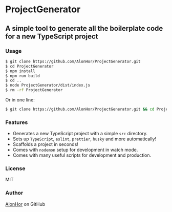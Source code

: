 # ProjectGenerator
## A simple tool to generate all the boilerplate code for a new TypeScript project

### Usage
```bash
$ git clone https://github.com/AlonHor/ProjectGenerator.git
$ cd ProjectGenerator
$ npm install
$ npm run build
$ cd ..
$ node ProjectGenerator/dist/index.js
$ rm -rf ProjectGenerator
```
Or in one line:
```bash
$ git clone https://github.com/AlonHor/ProjectGenerator.git && cd ProjectGenerator && npm install && npm run build && cd .. && node ProjectGenerator/dist/index.js && rm -rf ProjectGenerator
```

### Features
- Generates a new TypeScript project with a simple `src` directory.
- Sets up `TypeScript`, `eslint`, `prettier`, `husky` and more automatically!
- Scaffolds a project in seconds!
- Comes with `nodemon` setup for development in watch mode.
- Comes with many useful scripts for development and production.

### License
MIT

### Author
[AlonHor](https://github.com/AlonHor) on GitHub